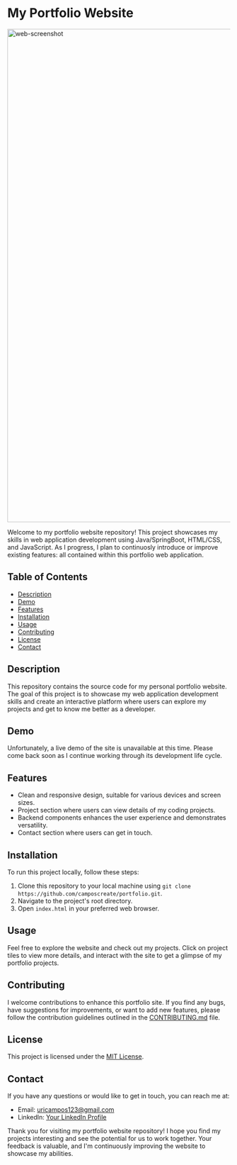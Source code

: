 
# My Portfolio Website

<img width="1113" alt="web-screenshot" src="https://github.com/camposcreate/portfolio-site/assets/29357264/f4f1d5ca-6f88-4dd7-8618-4f199f0e3560">

Welcome to my portfolio website repository! This project showcases my skills in web application development using Java/SpringBoot, HTML/CSS, and JavaScript. As I progress, I plan to continuosly introduce or improve existing features: all contained within this portfolio web application.

## Table of Contents

- [Description](#description)
- [Demo](#demo)
- [Features](#features)
- [Installation](#installation)
- [Usage](#usage)
- [Contributing](#contributing)
- [License](#license)
- [Contact](#contact)

## Description

This repository contains the source code for my personal portfolio website. The goal of this project is to showcase my web application development skills and create an interactive platform where users can explore my projects and get to know me better as a developer.

## Demo

Unfortunately, a live demo of the site is unavailable at this time. Please come back soon as I continue working through its development life cycle.

## Features

- Clean and responsive design, suitable for various devices and screen sizes.
- Project section where users can view details of my coding projects.
- Backend components enhances the user experience and demonstrates versatility.
- Contact section where users can get in touch.

## Installation

To run this project locally, follow these steps:

1. Clone this repository to your local machine using `git clone https://github.com/camposcreate/portfolio.git`.
2. Navigate to the project's root directory.
3. Open `index.html` in your preferred web browser.

## Usage

Feel free to explore the website and check out my projects. Click on project tiles to view more details, and interact with the site to get a glimpse of my portfolio projects.

## Contributing

I welcome contributions to enhance this portfolio site. If you find any bugs, have suggestions for improvements, or want to add new features, please follow the contribution guidelines outlined in the [CONTRIBUTING.md](CONTRIBUTING.md) file.

## License

This project is licensed under the [MIT License](LICENSE).

## Contact

If you have any questions or would like to get in touch, you can reach me at:
- Email: uricampos123@gmail.com
- LinkedIn: [Your LinkedIn Profile](https://www.linkedin.com/in/uriel-campos-a76838214/)

Thank you for visiting my portfolio website repository! I hope you find my projects interesting and see the potential for us to work together. Your feedback is valuable, and I'm continuously improving the website to showcase my abilities.
